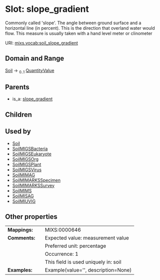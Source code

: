 
# Slot: slope_gradient


Commonly called 'slope'. The angle between ground surface and a horizontal line (in percent). This is the direction that overland water would flow. This measure is usually taken with a hand level meter or clinometer

URI: [mixs.vocab:soil_slope_gradient](https://w3id.org/mixs/vocab/soil_slope_gradient)


## Domain and Range

[Soil](Soil.md) &#8594;  <sub>0..1</sub> [QuantityValue](QuantityValue.md)

## Parents

 *  is_a: [slope_gradient](slope_gradient.md)

## Children


## Used by

 * [Soil](Soil.md)
 * [SoilMIGSBacteria](SoilMIGSBacteria.md)
 * [SoilMIGSEukaryote](SoilMIGSEukaryote.md)
 * [SoilMIGSOrg](SoilMIGSOrg.md)
 * [SoilMIGSPlant](SoilMIGSPlant.md)
 * [SoilMIGSVirus](SoilMIGSVirus.md)
 * [SoilMIMAG](SoilMIMAG.md)
 * [SoilMIMARKSSpecimen](SoilMIMARKSSpecimen.md)
 * [SoilMIMARKSSurvey](SoilMIMARKSSurvey.md)
 * [SoilMIMS](SoilMIMS.md)
 * [SoilMISAG](SoilMISAG.md)
 * [SoilMIUVIG](SoilMIUVIG.md)

## Other properties

|  |  |  |
| --- | --- | --- |
| **Mappings:** | | MIXS:0000646 |
| **Comments:** | | Expected value: measurement value |
|  | | Preferred unit: percentage |
|  | | Occurrence: 1 |
|  | | This field is used uniquely in: soil |
| **Examples:** | | Example(value='', description=None) |

